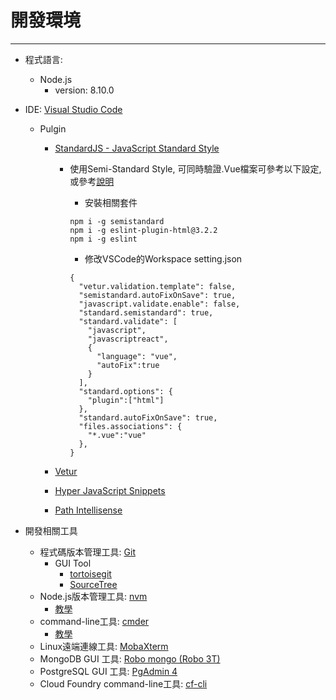 # 開發環境

---

* 程式語言:

  * Node.js
    * version: 8.10.0

* IDE: [Visual Studio Code](https://code.visualstudio.com/)

  * Pulgin

    * [StandardJS - JavaScript Standard Style](https://marketplace.visualstudio.com/items?itemName=chenxsan.vscode-standardjs)

      * 使用Semi-Standard Style, 可同時驗證.Vue檔案可參考以下設定, 或參考[說明](https://wdd.js.org/vscode-vue-standardjs.html)

        * 安裝相關套件

        ```
        npm i -g semistandard
        npm i -g eslint-plugin-html@3.2.2
        npm i -g eslint
        ```

        * 修改VSCode的Workspace setting.json

        ```
        {
          "vetur.validation.template": false,
          "semistandard.autoFixOnSave": true,
          "javascript.validate.enable": false,
          "standard.semistandard": true,
          "standard.validate": [
            "javascript",
            "javascriptreact",
            {
              "language": "vue",
              "autoFix":true
            }
          ],
          "standard.options": {
            "plugin":["html"]
          },
          "standard.autoFixOnSave": true,
          "files.associations": {
            "*.vue":"vue"
          },  
        }
        ```

    * [Vetur](https://marketplace.visualstudio.com/items?itemName=octref.vetur)

    * [Hyper JavaScript Snippets](https://marketplace.visualstudio.com/items?itemName=t7yang.hyper-javascript-snippets)

    * [Path Intellisense](https://marketplace.visualstudio.com/items?itemName=christian-kohler.path-intellisense)

* 開發相關工具

  * 程式碼版本管理工具: [Git](https://gitforwindows.org/)
    * GUI Tool
      * [tortoisegit](https://tortoisegit.org/)
      * [SourceTree](https://www.sourcetreeapp.com/)
  * Node.js版本管理工具: [nvm](https://github.com/coreybutler/nvm-windows)
    * [教學](https://oranwind.org/nvm-windows/)
  * command-line工具: [cmder](http://cmder.net/)
    * [教學](https://blog.miniasp.com/post/2015/09/27/Useful-tool-Cmder.aspx)
  * Linux遠端連線工具: [MobaXterm](https://mobaxterm.mobatek.net/)
  * MongoDB GUI 工具: [Robo mongo \(Robo 3T\)](https://robomongo.org/download)
  * PostgreSQL GUI 工具: [PgAdmin 4](https://www.pgadmin.org/download/)
  * Cloud Foundry command-line工具: [cf-cli](https://docs.cloudfoundry.org/cf-cli/install-go-cli.html)




